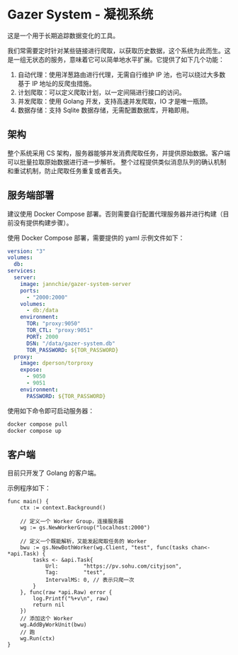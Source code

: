 # Gazer System - 凝视系统

这是一个用于长期追踪数据变化的工具。

我们常需要定时针对某些链接进行爬取，以获取历史数据，这个系统为此而生。这是一组无状态的服务，意味着它可以简单地水平扩展。它提供了如下几个功能：

1. 自动代理：使用洋葱路由进行代理，无需自行维护 IP 池，也可以绕过大多数基于 IP 地址的反爬虫措施。
2. 计划爬取：可以定义爬取计划，以一定间隔进行接口的访问。
3. 并发爬取：使用 Golang 开发，支持高速并发爬取，IO 才是唯一瓶颈。
4. 数据存储：支持 Sqlite 数据存储，无需配置数据库，开箱即用。

## 架构

整个系统采用 CS 架构，服务器能够并发消费爬取任务，并提供原始数据。客户端可以批量拉取原始数据进行进一步解析。
整个过程提供类似消息队列的确认机制和重试机制，防止爬取任务重复或者丢失。

## 服务端部署

建议使用 Docker Compose 部署。否则需要自行配置代理服务器并进行构建（目前没有提供构建步骤）。

使用 Docker Compose 部署，需要提供的 yaml 示例文件如下：

```yaml
version: "3"
volumes:
  db:
services:
  server:
    image: jannchie/gazer-system-server
    ports:
      - "2000:2000"
    volumes:
      - db:/data
    environment:
      TOR: "proxy:9050"
      TOR_CTL: "proxy:9051"
      PORT: 2000
      DSN: "/data/gazer-system.db"
      TOR_PASSWORD: ${TOR_PASSWORD}
  proxy:
    image: dperson/torproxy
    expose:
      - 9050
      - 9051
    environment:
      PASSWORD: ${TOR_PASSWORD}
```

使用如下命令即可启动服务器：

```bash
docker compose pull
docker compose up
```

## 客户端

目前只开发了 Golang 的客户端。

示例程序如下：

``` golang
func main() {
	ctx := context.Background()
  
	// 定义一个 Worker Group，连接服务器
	wg := gs.NewWorkerGroup("localhost:2000")
  
  	// 定义一个既能解析，又能发起爬取任务的 Worker
	bwu := gs.NewBothWorker(wg.Client, "test", func(tasks chan<- *api.Task) {
		tasks <- &api.Task{
			Url:        "https://pv.sohu.com/cityjson",
			Tag:        "test",
			IntervalMS: 0, // 表示只爬一次
		}
	}, func(raw *api.Raw) error {
		log.Printf("%+v\n", raw)
		return nil
	})
	// 添加这个 Worker
	wg.AddByWorkUnit(bwu)
	// 跑
	wg.Run(ctx)
}
```

